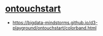 # [ontouchstart](https://github.com/ontouchstart)

- https://bigdata-mindstorms.github.io/d3-playground/ontouchstart/colorband.html
